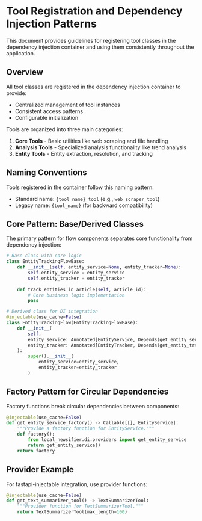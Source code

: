 # Tool Registration and Dependency Injection Patterns

This document provides guidelines for registering tool classes in the dependency injection container and using them consistently throughout the application.

## Overview

All tool classes are registered in the dependency injection container to provide:
- Centralized management of tool instances
- Consistent access patterns
- Configurable initialization

Tools are organized into three main categories:
1. **Core Tools** - Basic utilities like web scraping and file handling
2. **Analysis Tools** - Specialized analysis functionality like trend analysis
3. **Entity Tools** - Entity extraction, resolution, and tracking

## Naming Conventions

Tools registered in the container follow this naming pattern:
- Standard name: `{tool_name}_tool` (e.g., `web_scraper_tool`)
- Legacy name: `{tool_name}` (for backward compatibility)

## Core Pattern: Base/Derived Classes

The primary pattern for flow components separates core functionality from dependency injection:

```python
# Base class with core logic
class EntityTrackingFlowBase:
    def __init__(self, entity_service=None, entity_tracker=None):
        self.entity_service = entity_service
        self.entity_tracker = entity_tracker
    
    def track_entities_in_article(self, article_id):
        # Core business logic implementation
        pass

# Derived class for DI integration
@injectable(use_cache=False)
class EntityTrackingFlow(EntityTrackingFlowBase):
    def __init__(
        self,
        entity_service: Annotated[EntityService, Depends(get_entity_service)],
        entity_tracker: Annotated[EntityTracker, Depends(get_entity_tracker_tool)]
    ):
        super().__init__(
            entity_service=entity_service,
            entity_tracker=entity_tracker
        )
```

## Factory Pattern for Circular Dependencies

Factory functions break circular dependencies between components:

```python
@injectable(use_cache=False)
def get_entity_service_factory() -> Callable[[], EntityService]:
    """Provide a factory function for EntityService."""
    def factory():
        from local_newsifier.di.providers import get_entity_service
        return get_entity_service()
    return factory
```

## Provider Example

For fastapi-injectable integration, use provider functions:

```python
@injectable(use_cache=False)
def get_text_summarizer_tool() -> TextSummarizerTool:
    """Provider function for TextSummarizerTool."""
    return TextSummarizerTool(max_length=100)
```